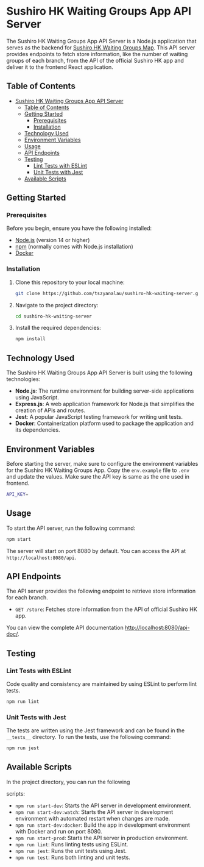# Sushiro HK Waiting Groups App API Server

The Sushiro HK Waiting Groups App API Server is a Node.js application that serves as the backend for [Sushiro HK Waiting Groups Map](https://github.com/tszyanalau/sushiro-hk-waiting-client). This API server provides endpoints to fetch store information, like the number of waiting groups of each branch, from the API of the official Sushiro HK app and deliver it to the frontend React application.

## Table of Contents

- [Sushiro HK Waiting Groups App API Server](#sushiro-hk-waiting-groups-app-api-server)
  - [Table of Contents](#table-of-contents)
  - [Getting Started](#getting-started)
    - [Prerequisites](#prerequisites)
    - [Installation](#installation)
  - [Technology Used](#technology-used)
  - [Environment Variables](#environment-variables)
  - [Usage](#usage)
  - [API Endpoints](#api-endpoints)
  - [Testing](#testing)
    - [Lint Tests with ESLint](#lint-tests-with-eslint)
    - [Unit Tests with Jest](#unit-tests-with-jest)
  - [Available Scripts](#available-scripts)

## Getting Started

### Prerequisites

Before you begin, ensure you have the following installed:

- [Node.js](https://nodejs.org/) (version 14 or higher)
- [npm](https://www.npmjs.com/) (normally comes with Node.js installation)
- [Docker](https://www.docker.com/)

### Installation

1. Clone this repository to your local machine:

   ```bash
   git clone https://github.com/tszyanalau/sushiro-hk-waiting-server.git
   ```

2. Navigate to the project directory:

   ```bash
   cd sushiro-hk-waiting-server
   ```

3. Install the required dependencies:

   ```bash
   npm install
   ```

## Technology Used

The Sushiro HK Waiting Groups App API Server is built using the following technologies:

- **Node.js**: The runtime environment for building server-side applications using JavaScript.
- **Express.js**: A web application framework for Node.js that simplifies the creation of APIs and routes.
- **Jest**: A popular JavaScript testing framework for writing unit tests.
- **Docker**: Containerization platform used to package the application and its dependencies.

## Environment Variables

Before starting the server, make sure to configure the environment variables for the Sushiro HK Waiting Groups App. Copy the `env.example` file to `.env` and update the values. Make sure the API key is same as the one used in frontend.

```bash
API_KEY=
```

## Usage

To start the API server, run the following command:

```bash
npm start
```

The server will start on port 8080 by default. You can access the API at `http://localhost:8080/api`.

## API Endpoints

The API server provides the following endpoint to retrieve store information for each branch.

- `GET /store`: Fetches store information from the API of official Sushiro HK app.

You can view the complete API documentation [http://localhost:8080/api-doc/](http://localhost:8080/api-doc/).

## Testing

### Lint Tests with ESLint

Code quality and consistency are maintained by using ESLint to perform lint tests.

```bash
npm run lint
```

### Unit Tests with Jest

The tests are written using the Jest framework and can be found in the `__tests__` directory. To run the tests, use the following command:

```bash
npm run jest
```

## Available Scripts

In the project directory, you can run the following

 scripts:

- `npm run start-dev`: Starts the API server in development environment.
- `npm run start-dev:watch`: Starts the API server in development environment with automated restart when changes are made.
- `npm run start-dev:docker`: Build the app in development environment with Docker and run on port 8080.
- `npm run start-prod`: Starts the API server in production environment.
- `npm run lint`: Runs linting tests using ESLint.
- `npm run jest`: Runs the unit tests using Jest.
- `npm run test`: Runs both linting and unit tests.
